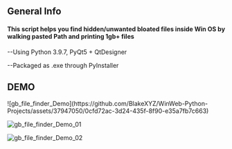 
<h2>General Info</h2>
<h4>This script helps you find hidden/unwanted bloated files inside Win OS by walking pasted Path and printing 1gb+ files</h4>


--Using Python 3.9.7, PyQt5 + QtDesigner

--Packaged as .exe through PyInstaller

<h2>DEMO</h2>
![gb_file_finder_Demo](https://github.com/BlakeXYZ/WinWeb-Python-Projects/assets/37947050/0cfd72ac-3d24-435f-8f90-e35a7fb7c663)


![gb_file_finder_Demo_01](https://github.com/BlakeXYZ/WinWeb-Python-Projects/assets/37947050/d23843a0-d964-4ea4-833d-fe9dd8f2e2a9)


![gb_file_finder_Demo_02](https://github.com/BlakeXYZ/WinWeb-Python-Projects/assets/37947050/615b8076-2349-4d0c-8c2a-2da99497374d)
